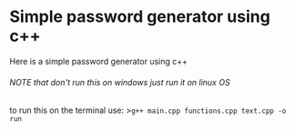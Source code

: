 # Simple password generator using c++
  Here is a simple password generator using c++ 
###### NOTE that don't run this on windows just run it on linux OS
  to run this on the terminal use: 
    >`g++ main.cpp functions.cpp text.cpp -o run`
